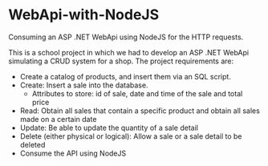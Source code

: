 # WebApi-with-NodeJS
Consuming an ASP .NET WebApi using NodeJS for the HTTP requests.

This is a school project in which we had to develop an ASP .NET WebApi simulating a CRUD system for a shop.
The project requirements are:

- Create a catalog of products, and insert them via an SQL script.
- Create: Insert a sale into the database.
  - Attributes to store: id of sale, date and time of the sale and total price
- Read: Obtain all sales that contain a specific product and obtain all sales made on a certain date
- Update: Be able to update the quantity of a sale detail
- Delete (either physical or logical): Allow a sale or a sale detail to be deleted
- Consume the API using NodeJS



